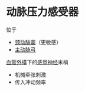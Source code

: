 # 动脉压力感受器

位于
- [颈动脉窦](颈动脉窦.md)（更敏感）
- [主动脉弓](主动脉弓.md)

[血管](血管.md)[外摸](外摸.md)下的[感觉神经](感觉神经.md)末梢

- 机械牵张刺激
- 传入冲动频率

